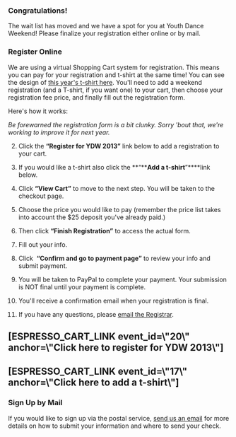 ### Congratulations!


The wait list has moved and we have a spot for you at Youth Dance Weekend! Please finalize your registration either online or by mail.


### Register Online


We are using a virtual Shopping Cart system for registration. This means you can pay for your registration and t\-shirt at the same time! You can see the design of [this year's t\-shirt here](\"http://www.youthdanceweekend.org/ydw-2013/t-shirts/\"). You'll need to add a weekend registration (and a T\-shirt, if you want one) to your cart, then choose your registration fee price, and finally fill out the registration form.


Here's how it works:


*Be forewarned the registration form is a bit clunky. Sorry 'bout that, we're working to improve it for next year.*



 2. Click the **“****Register for YDW 2013**”**** link below to add a registration to your cart.

 4. If you would like a t\-shirt also click the **“****Add a t\-shirt**”****link below.

 6. Click **“View Cart”** to move to the next step. You will be taken to the checkout page.

 8. Choose the price you would like to pay (remember the price list takes into account the $25 deposit you've already paid.)

 10. Then click **“****Finish Registration**”**** to access the actual form.

 12. Fill out your info.

 14. Click  **“****Confirm and go to payment page**”**** to review your info and submit payment.

 16. You will be taken to PayPal to complete your payment. Your submission is NOT final until your payment is complete.

 18. You'll receive a confirmation email when your registration is final.

 20. If you have any questions, please [email the Registrar](\"mailto:register@youthdanceweekend.org\").



\[ESPRESSO\_CART\_LINK event\_id\=\\"20\\" anchor\=\\"Click here to register for YDW 2013\\"]
---------------------------------------------------------------------------------------------


\[ESPRESSO\_CART\_LINK event\_id\=\\"17\\" anchor\=\\"Click here to add a t\-shirt\\"]
--------------------------------------------------------------------------------------


### Sign Up by Mail


If you would like to sign up via the postal service, [send us an email](\"mailto:register@youthdanceweekend.org\") for more details on how to submit your information and where to send your check.


